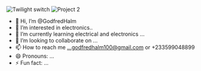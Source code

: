 ![Twilight switch](https://github.com/GodfredHalm/GodfredHalm/assets/162087830/07edd590-db5f-4d74-831f-4735d9a90612)
![Project 2](https://github.com/GodfredHalm/GodfredHalm/assets/162087830/566385e5-c360-408c-8b28-e41670e2d848)
- 👋 Hi, I’m @GodfredHalm
- 👀 I’m interested in electronics..
- 🌱 I’m currently learning electrical and electronics  ...
- 💞️ I’m looking to collaborate on ...
- 📫 How to reach me ...godfredhalm100@gmail.com or +233599048899
- 😄 Pronouns: ...
- ⚡ Fun fact: ...

<!---
GodfredHalm/GodfredHalm is a ✨ special ✨ repository because its `README.md` (this file) appears on your GitHub profile.
You can click the Preview link to take a look at your changes.
--->
